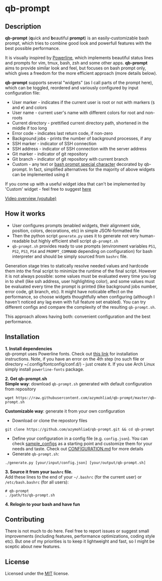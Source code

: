 # qb-prompt  

## Description

**qb-prompt** (**q**uick and **b**eautiful **prompt**) is an easily-customizable bash prompt, which tries to combine good look and powerfull features with the best possible performance.  

It is visually inspired by [Powerline](https://github.com/powerline/powerline), which implements beautiful status lines and prompts for vim, tmux, bash, zsh and some other apps. **qb-prompt** aims to provide similar look and feel, but focuses on bash prompt only, which gives a freedom for the more efficient approach (more details below).  

**qb-prompt** supports several "widgets" (as I call parts of the prompt here), which can be toggled, reordered and variously configured by input configuration file:
* User marker - indicates if the current user is root or not with markers (`$` and `#`) and colors
* User name - current user's name with different colors for root and non-roots
* Current directory - prettified current directory path, shortened in the middle if too long
* Error code - indicates last return code, if non-zero
* Background jobs - prints the number of background processes, if any
* SSH marker - indicator of SSH connection
* SSH address - indicator of SSH connection with the server address
* Git marker - indicator of git repository
* Git branch - indicator of git repository with current branch
* Custom - any text or [bash prompt special character](https://www.gnu.org/software/bash/manual/bashref.html#Controlling-the-Prompt) decorated by qb-prompt. In fact, simplified alternatives for the majority of above widgets can be implemented using it

If you come up with a useful widget idea that can't be implemented by 'Custom' widget - feel free to suggest [here](https://github.com/azymohliad/qb-prompt/issues/new) 

[Video overview (youtube)](https://www.youtube.com/watch?v=7FGvnQuVvH4)


## How it works
 
* User configures prompts (enabled widgets, their alignment side, position, colors, decorations, etc) in simple JSON-formatted file
* Then the python script `generate.py` uses it to generate not very human-readable but highly efficient shell script `qb-prompt.sh`
* `qb-prompt.sh` provides ready to use prompts (environment variables `PS1`, `PS2`, `PS3`, `PS4` and `PROMPT_COMMAND` depending on configuration) for bash interpreter and should be simply sourced from `bashrc` file.

Generation stage tries to statically resolve needed values and hardcode them into the final script to minimize the runtime of the final script. However it is not always possible: some values must be evaluated every time you log in to shell (like ssh address, user highlighting color), and some values must be evaluated every time the prompt is printed (like background jobs number, error code, git branch, etc). It might have noticable effect on the performance, so choose widgets thoughtfully when configuring (although I haven't noticed any lag even with full feature set enabled). You can try different configs and compare the complexity of the resulting `qb-prompt.sh`.  

This approach allows having both: convenient configuration and the best performance.


## Installation

**1. Install dependencies**  
qb-prompt uses Powerline fonts. Check out [this link](https://powerline.readthedocs.io/en/latest/installation/linux.html#fonts-installation) for installation instructions. Note, if you have an error on the 4th step (no such file or directory ~/.config/fontconfig/conf.d/) - just create it.
If you use Arch Linux simply install `powerline-fonts` package.

**2. Get qb-prompt.sh**  
**Simple way**: download `qb-prompt.sh` generated with default configuration from repository 
```
wget https://raw.githubusercontent.com/azymohliad/qb-prompt/master/qb-prompt.sh
```  

**Customizable way**: generate it from your own configuration
- Download or clone the repostory files
```
git clone https://github.com/azymohliad/qb-prompt.git && cd qb-prompt
```
- Define your configuration in a config file (e.g. `config.json`). You can check [sample_configs](https://github.com/azymohliad/qb-prompt/tree/master/sample_configs) as a starting point and customize them for your needs and taste. Check out [CONFIGURATION.md](https://github.com/azymohliad/qb-prompt/blob/master/CONFIGURATION.md) for more details
- Generate `qb-prompt.sh`:
```
./generate.py [your/input/config.json] [your/output/qb-prompt.sh]
```

**3. Source it from your `bashrc` file.**  
Add these lines to the end of your `~/.bashrc` (for the current user) or `/etc/bash.bashrc` (for all users):
```
# qb-prompt
. /path/to/qb-prompt.sh
```

**4. Relogin to your bash and have fun**


## Contributing

There is not much to do here. Feel free to report issues or suggest small improvements (including features, performance optimizations, coding style etc). But one of my priorities is to keep it lightweight and fast, so I might be sceptic about new features.


## License

Licensed under the [MIT](https://opensource.org/licenses/MIT) license.
